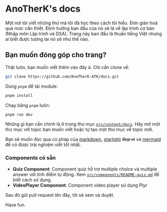 # AnoTherK's docs

Một nơi tôi viết những thứ mà tôi đã học theo cách tôi hiểu. Đơn giản hoá quá mức cần thiết.
Định hướng ban đầu của nó sẽ là về lập trình cơ bản (Nhập môn Lập trình và DSA).
Trang này ban đầu là thuần tiếng Việt nhưng ai biết được tương lai nó sẽ như thế nào.

## Bạn muốn đóng góp cho trang?

Thật luôn, bạn muốn viết thêm vào đây à. Chỉ cần clone về:

```sh
git clone https://github.com/AnoTherK-ATK/docs.git
```

Dùng `pnpm` để tải module:

```sh
pnpm install
```

Chạy bằng `pnpm` luôn:

```sh
pnpm run dev
```

Những gì bạn cần chỉnh là ở trong thư mục [`src/content/docs`](https://github.com/AnoTherK-ATK/docs/tree/main/src/content/docs). Hãy mở một thư mục với topic bạn muốn viết hoặc tự tạo một thư mục về topic mới.

Bạn sẽ muốn đọc qua cú pháp của [markdown](https://www.markdownguide.org/), [starlight](https://starlight.astro.build/) ~~đẹp vl~~ và [mermaid](https://mermaid.js.org/) để có được trải nghiệm viết tốt nhất.

### Components có sẵn

- **Quiz Component**: Component quiz hỗ trợ multiple choice và multiple answer với tính điểm tự động. Xem [`src/components/README-quiz.md`](src/components/README-quiz.md) để biết cách sử dụng.
- **VideoPlayer Component**: Component video player sử dụng Plyr

Sau đó gửi pull request lên đây, tôi sẽ xem và duyệt.

Have fun.